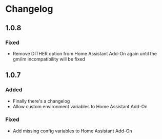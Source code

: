 # Changelog

## 1.0.8

### Fixed

* Remove DITHER option from Home Assistant Add-On again until the gm/im incompatibility will be fixed

## 1.0.7

### Added

* Finally there's a changelog
* Allow custom environment variables to Home Assistant Add-On

### Fixed

* Add missing config variables to Home Assistant Add-On
